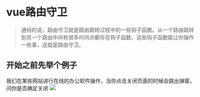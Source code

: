 # vue路由守卫
> 通俗的说，路由守卫就是路由跳转过程中的一些钩子函数。从一个路由跳转到另一个路由中间有很多时间点都存在钩子函数，这些钩子函数能让你操作一些事，这就是路由守卫。

## 开始之前先举个例子
我们在某些网站进行在线的办公软件操作，当你点击关闭页面的时候会跳出弹窗，问你是否确定关闭
![](https://user-gold-cdn.xitu.io/2020/7/18/1735ff1f9cdeca5c?w=462&h=146&f=png&s=3462)